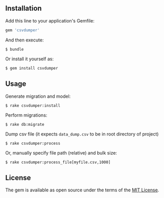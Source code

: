 ## Installation

Add this line to your application's Gemfile:

```ruby
gem 'csvdumper'
```

And then execute:

    $ bundle

Or install it yourself as:

    $ gem install csvdumper

## Usage

Generate migration and model:

    $ rake csvdumper:install

Perform migrations:

    $ rake db:migrate

Dump csv file (it expects `data_dump.csv` to be in root directory of project)

    $ rake csvdumper:process

Or, manually specify file path (relative) and bulk size:

    $ rake csvdumper:process_file[myfile.csv,1000]

## License

The gem is available as open source under the terms of the [MIT License](http://opensource.org/licenses/MIT).


